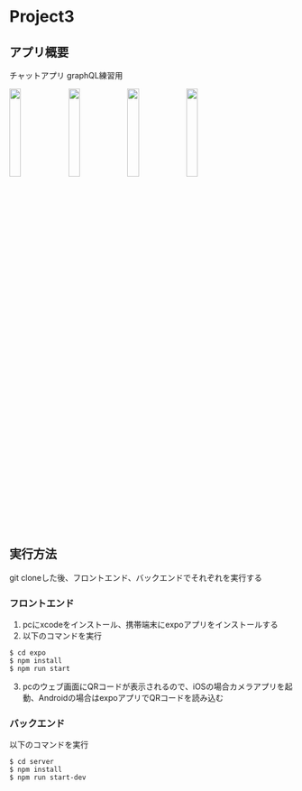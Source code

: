 # Project3

## アプリ概要

チャットアプリ
graphQL練習用

<img src="https://user-images.githubusercontent.com/46289011/103225514-646c1580-496d-11eb-82de-88682c63068e.png" width=20% /> <img src="https://user-images.githubusercontent.com/46289011/103225580-91b8c380-496d-11eb-8b50-f09bf13ed26c.png" width=20% /> <img src="https://user-images.githubusercontent.com/46289011/103225589-94b3b400-496d-11eb-9a20-fded2021363f.png" width=20% /> <img src="https://user-images.githubusercontent.com/46289011/103225591-95e4e100-496d-11eb-97bf-c3480970755d.png" width=20% />

## 実行方法

git cloneした後、フロントエンド、バックエンドでそれぞれを実行する

### フロントエンド

1. pcにxcodeをインストール、携帯端末にexpoアプリをインストールする
2. 以下のコマンドを実行

```
$ cd expo
$ npm install
$ npm run start
```

3. pcのウェブ画面にQRコードが表示されるので、iOSの場合カメラアプリを起動、Androidの場合はexpoアプリでQRコードを読み込む

### バックエンド

以下のコマンドを実行

```
$ cd server
$ npm install
$ npm run start-dev
```
